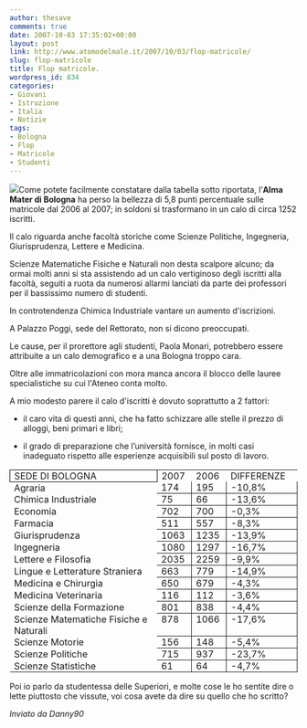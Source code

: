 ```yaml
---
author: thesave
comments: true
date: 2007-10-03 17:35:02+00:00
layout: post
link: http://www.atomodelmale.it/2007/10/03/flop-matricole/
slug: flop-matricole
title: Flop matricole.
wordpress_id: 834
categories:
- Giovani
- Istruzione
- Italia
- Notizie
tags:
- Bologna
- Flop
- Matricole
- Studenti
---
```


[![](http://www.atomodelmale.it/wp-content/uploads/2007/10/Sigillo_alma_mater_studiorum-1-150x150.gif)](http://www.atomodelmale.it/wp-content/uploads/2007/10/Sigillo_alma_mater_studiorum-1.gif)Come potete facilmente constatare dalla tabella sotto riportata, l’**Alma Mater di Bologna** ha perso la bellezza di 5,8 punti percentuale sulle matricole dal 2006 al 2007; in soldoni si trasformano in un calo di circa 1252 iscritti.

Il calo riguarda anche facoltà storiche come Scienze Politiche, Ingegneria, Giurisprudenza, Lettere e Medicina.

Scienze Matematiche Fisiche e Naturali non desta scalpore alcuno; da ormai molti anni si sta assistendo ad un calo vertiginoso degli iscritti alla facoltà, seguiti a ruota da numerosi allarmi lanciati da parte dei professori per il bassissimo numero di studenti.

In controtendenza Chimica Industriale vantare un aumento d'iscrizioni.

A Palazzo Poggi, sede del Rettorato, non si dicono preoccupati.



Le cause, per il prorettore agli studenti, Paola Monari, potrebbero essere attribuite a un calo demografico e a una Bologna troppo cara.

Oltre alle immatricolazioni con mora manca ancora il blocco delle lauree specialistiche su cui l'Ateneo conta molto.

A mio modesto parere il calo d'iscritti è dovuto soprattutto a 2 fattori:



	
  * il caro vita di questi anni, che ha fatto schizzare alle stelle il prezzo di alloggi, beni primari e libri;

	
  * il grado di preparazione che l’università fornisce, in molti casi inadeguato rispetto alle esperienze acquisibili sul posto di lavoro.


<table cellpadding="0" cellspacing="0" style="border-collapse: collapse;" border="0" class="MsoNormalTable" >
<tbody >
<tr >

<td width="280" style="border: 1pt solid black; padding: 0pt 5.4pt; width: 197.3pt;" valign="top" >SEDE DI   BOLOGNA
</td>

<td width="49" style="padding: 0pt 5.4pt; width: 34.8pt;" valign="top" >2007
</td>

<td width="49" style="padding: 0pt 5.4pt; width: 34.8pt;" valign="top" >2006
</td>

<td width="117" style="padding: 0pt 5.4pt; width: 82.8pt;" valign="top" >DIFFERENZE
</td>
</tr>
<tr >

<td width="280" style="padding: 0pt 5.4pt; width: 197.3pt;" valign="top" >Agraria
</td>

<td width="49" style="border-style: none solid solid none; border-width: medium 1pt 1pt medium; padding: 0pt 5.4pt; width: 34.8pt;" valign="top" >174
</td>

<td width="49" style="border-style: none solid solid none; border-width: medium 1pt 1pt medium; padding: 0pt 5.4pt; width: 34.8pt;" valign="top" >195
</td>

<td width="117" style="border-style: none solid solid none; border-width: medium 1pt 1pt medium; padding: 0pt 5.4pt; width: 82.8pt;" valign="top" >-10,8%
</td>
</tr>
<tr >

<td width="280" style="padding: 0pt 5.4pt; width: 197.3pt;" valign="top" >Chimica   Industriale
</td>

<td width="49" style="border-style: none solid solid none; border-width: medium 1pt 1pt medium; padding: 0pt 5.4pt; width: 34.8pt;" valign="top" >75
</td>

<td width="49" style="border-style: none solid solid none; border-width: medium 1pt 1pt medium; padding: 0pt 5.4pt; width: 34.8pt;" valign="top" >66
</td>

<td width="117" style="border-style: none solid solid none; border-width: medium 1pt 1pt medium; padding: 0pt 5.4pt; width: 82.8pt;" valign="top" >-13,6%
</td>
</tr>
<tr >

<td width="280" style="padding: 0pt 5.4pt; width: 197.3pt;" valign="top" >Economia
</td>

<td width="49" style="border-style: none solid solid none; border-width: medium 1pt 1pt medium; padding: 0pt 5.4pt; width: 34.8pt;" valign="top" >702
</td>

<td width="49" style="border-style: none solid solid none; border-width: medium 1pt 1pt medium; padding: 0pt 5.4pt; width: 34.8pt;" valign="top" >700
</td>

<td width="117" style="border-style: none solid solid none; border-width: medium 1pt 1pt medium; padding: 0pt 5.4pt; width: 82.8pt;" valign="top" >-0,3%
</td>
</tr>
<tr >

<td width="280" style="padding: 0pt 5.4pt; width: 197.3pt;" valign="top" >Farmacia
</td>

<td width="49" style="border-style: none solid solid none; border-width: medium 1pt 1pt medium; padding: 0pt 5.4pt; width: 34.8pt;" valign="top" >511
</td>

<td width="49" style="border-style: none solid solid none; border-width: medium 1pt 1pt medium; padding: 0pt 5.4pt; width: 34.8pt;" valign="top" >557
</td>

<td width="117" style="border-style: none solid solid none; border-width: medium 1pt 1pt medium; padding: 0pt 5.4pt; width: 82.8pt;" valign="top" >-8,3%
</td>
</tr>
<tr >

<td width="280" style="padding: 0pt 5.4pt; width: 197.3pt;" valign="top" >Giurisprudenza
</td>

<td width="49" style="border-style: none solid solid none; border-width: medium 1pt 1pt medium; padding: 0pt 5.4pt; width: 34.8pt;" valign="top" >1063
</td>

<td width="49" style="border-style: none solid solid none; border-width: medium 1pt 1pt medium; padding: 0pt 5.4pt; width: 34.8pt;" valign="top" >1235
</td>

<td width="117" style="border-style: none solid solid none; border-width: medium 1pt 1pt medium; padding: 0pt 5.4pt; width: 82.8pt;" valign="top" >-13,9%
</td>
</tr>
<tr >

<td width="280" style="padding: 0pt 5.4pt; width: 197.3pt;" valign="top" >Ingegneria
</td>

<td width="49" style="border-style: none solid solid none; border-width: medium 1pt 1pt medium; padding: 0pt 5.4pt; width: 34.8pt;" valign="top" >1080
</td>

<td width="49" style="border-style: none solid solid none; border-width: medium 1pt 1pt medium; padding: 0pt 5.4pt; width: 34.8pt;" valign="top" >1297
</td>

<td width="117" style="border-style: none solid solid none; border-width: medium 1pt 1pt medium; padding: 0pt 5.4pt; width: 82.8pt;" valign="top" >-16,7%
</td>
</tr>
<tr >

<td width="280" style="padding: 0pt 5.4pt; width: 197.3pt;" valign="top" >Lettere e   Filosofia
</td>

<td width="49" style="border-style: none solid solid none; border-width: medium 1pt 1pt medium; padding: 0pt 5.4pt; width: 34.8pt;" valign="top" >2035
</td>

<td width="49" style="border-style: none solid solid none; border-width: medium 1pt 1pt medium; padding: 0pt 5.4pt; width: 34.8pt;" valign="top" >2259
</td>

<td width="117" style="border-style: none solid solid none; border-width: medium 1pt 1pt medium; padding: 0pt 5.4pt; width: 82.8pt;" valign="top" >-9,9%
</td>
</tr>
<tr >

<td width="280" style="padding: 0pt 5.4pt; width: 197.3pt;" valign="top" >Lingue e   Letterature Straniera
</td>

<td width="49" style="border-style: none solid solid none; border-width: medium 1pt 1pt medium; padding: 0pt 5.4pt; width: 34.8pt;" valign="top" >663
</td>

<td width="49" style="border-style: none solid solid none; border-width: medium 1pt 1pt medium; padding: 0pt 5.4pt; width: 34.8pt;" valign="top" >779
</td>

<td width="117" style="border-style: none solid solid none; border-width: medium 1pt 1pt medium; padding: 0pt 5.4pt; width: 82.8pt;" valign="top" >-14,9%
</td>
</tr>
<tr >

<td width="280" style="padding: 0pt 5.4pt; width: 197.3pt;" valign="top" >Medicina e   Chirurgia
</td>

<td width="49" style="border-style: none solid solid none; border-width: medium 1pt 1pt medium; padding: 0pt 5.4pt; width: 34.8pt;" valign="top" >650
</td>

<td width="49" style="border-style: none solid solid none; border-width: medium 1pt 1pt medium; padding: 0pt 5.4pt; width: 34.8pt;" valign="top" >679
</td>

<td width="117" style="border-style: none solid solid none; border-width: medium 1pt 1pt medium; padding: 0pt 5.4pt; width: 82.8pt;" valign="top" >-4,3%
</td>
</tr>
<tr >

<td width="280" style="padding: 0pt 5.4pt; width: 197.3pt;" valign="top" >Medicina   Veterinaria
</td>

<td width="49" style="border-style: none solid solid none; border-width: medium 1pt 1pt medium; padding: 0pt 5.4pt; width: 34.8pt;" valign="top" >116
</td>

<td width="49" style="border-style: none solid solid none; border-width: medium 1pt 1pt medium; padding: 0pt 5.4pt; width: 34.8pt;" valign="top" >112
</td>

<td width="117" style="border-style: none solid solid none; border-width: medium 1pt 1pt medium; padding: 0pt 5.4pt; width: 82.8pt;" valign="top" >-3,6%
</td>
</tr>
<tr >

<td width="280" style="padding: 0pt 5.4pt; width: 197.3pt;" valign="top" >Scienze   della Formazione
</td>

<td width="49" style="border-style: none solid solid none; border-width: medium 1pt 1pt medium; padding: 0pt 5.4pt; width: 34.8pt;" valign="top" >801
</td>

<td width="49" style="border-style: none solid solid none; border-width: medium 1pt 1pt medium; padding: 0pt 5.4pt; width: 34.8pt;" valign="top" >838
</td>

<td width="117" style="border-style: none solid solid none; border-width: medium 1pt 1pt medium; padding: 0pt 5.4pt; width: 82.8pt;" valign="top" >-4,4%
</td>
</tr>
<tr >

<td width="280" style="padding: 0pt 5.4pt; width: 197.3pt;" valign="top" >Scienze   Matematiche Fisiche e Naturali
</td>

<td width="49" style="border-style: none solid solid none; border-width: medium 1pt 1pt medium; padding: 0pt 5.4pt; width: 34.8pt;" valign="top" >878
</td>

<td width="49" style="border-style: none solid solid none; border-width: medium 1pt 1pt medium; padding: 0pt 5.4pt; width: 34.8pt;" valign="top" >1066
</td>

<td width="117" style="border-style: none solid solid none; border-width: medium 1pt 1pt medium; padding: 0pt 5.4pt; width: 82.8pt;" valign="top" >-17,6%
</td>
</tr>
<tr >

<td width="280" style="padding: 0pt 5.4pt; width: 197.3pt;" valign="top" >Scienze   Motorie
</td>

<td width="49" style="border-style: none solid solid none; border-width: medium 1pt 1pt medium; padding: 0pt 5.4pt; width: 34.8pt;" valign="top" >156
</td>

<td width="49" style="border-style: none solid solid none; border-width: medium 1pt 1pt medium; padding: 0pt 5.4pt; width: 34.8pt;" valign="top" >148
</td>

<td width="117" style="border-style: none solid solid none; border-width: medium 1pt 1pt medium; padding: 0pt 5.4pt; width: 82.8pt;" valign="top" >-5,4%
</td>
</tr>
<tr >

<td width="280" style="padding: 0pt 5.4pt; width: 197.3pt;" valign="top" >Scienze   Politiche
</td>

<td width="49" style="border-style: none solid solid none; border-width: medium 1pt 1pt medium; padding: 0pt 5.4pt; width: 34.8pt;" valign="top" >715
</td>

<td width="49" style="border-style: none solid solid none; border-width: medium 1pt 1pt medium; padding: 0pt 5.4pt; width: 34.8pt;" valign="top" >937
</td>

<td width="117" style="border-style: none solid solid none; border-width: medium 1pt 1pt medium; padding: 0pt 5.4pt; width: 82.8pt;" valign="top" >-23,7%
</td>
</tr>
<tr >

<td width="280" style="padding: 0pt 5.4pt; width: 197.3pt;" valign="top" >Scienze   Statistiche
</td>

<td width="49" style="border-style: none solid solid none; border-width: medium 1pt 1pt medium; padding: 0pt 5.4pt; width: 34.8pt;" valign="top" >61
</td>

<td width="49" style="border-style: none solid solid none; border-width: medium 1pt 1pt medium; padding: 0pt 5.4pt; width: 34.8pt;" valign="top" >64
</td>

<td width="117" style="border-style: none solid solid none; border-width: medium 1pt 1pt medium; padding: 0pt 5.4pt; width: 82.8pt;" valign="top" >-4,7%
</td>
</tr>
</tbody>
</table>
Poi io parlo da studentessa delle Superiori, e molte cose le ho sentite dire o lette piuttosto che vissute, voi cosa avete da dire su quello che ho scritto?


_Inviato da Danny90_
